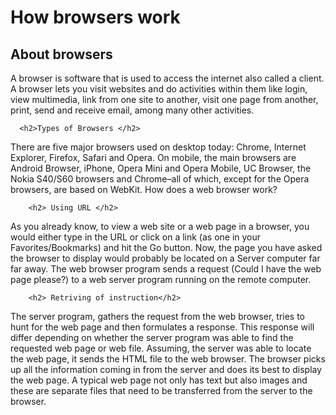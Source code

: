 <html>
    <head><h1>How browsers work</h1></head>
    <body> 
      <h2> About browsers </h2>

<p> A browser is software that is used to access the internet also called a client.
     A browser lets you visit websites and do activities within them like login, view multimedia, link from one site to another, 
     visit one page from another, print, send and receive email, among many other activities.</p>
        
      <h2>Types of Browsers </h2>
<p>There are five major browsers used on desktop today: Chrome, Internet Explorer, Firefox, Safari and Opera. On mobile,
   the main browsers are Android Browser, iPhone, Opera Mini and Opera Mobile, UC Browser, the Nokia S40/S60 browsers and Chrome–all of which, 
   except for the Opera browsers, are based on WebKit. How does a web browser work? </p>
    
        <h2> Using URL </h2>
<p>As you already know, to view a web site or a web page in a browser, you would either type in the URL or click on a link (as one in your Favorites/Bookmarks) and hit the Go button. Now, the page you have asked the browser to display would probably be located on a Server computer far far away. The web browser program sends a request (Could I have the web page please?) to a web server program running on the remote computer.</p>

        <h2> Retriving of instruction</h2>
<p>The server program, gathers the request from the web browser, tries to hunt for the web page and then formulates a response. 
 This response will differ depending on whether the server program was able to find the requested web page or web file. 
 Assuming, the server was able to locate the web page, it sends the HTML file to the web browser. The browser picks up all the information coming in    from the server and does its best to display the web page. A typical web page not only has text but also images and these are separate files that need to be transferred from the server to the browser. </p>
   
 </body>
</html>
